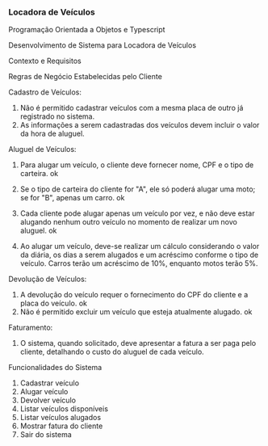 <h3>Locadora de Veículos</h3>
<p>Programação Orientada a Objetos e Typescript</p>

Desenvolvimento de Sistema para Locadora de Veículos

Contexto e Requisitos

Regras de Negócio Estabelecidas pelo Cliente

Cadastro de Veículos:
1. Não é permitido cadastrar veículos com a mesma placa de outro já registrado no sistema.
2. As informações a serem cadastradas dos veículos devem incluir o valor da hora de aluguel.

Aluguel de Veículos:
1. Para alugar um veículo, o cliente deve fornecer nome, CPF e o tipo de carteira. ok
2. Se o tipo de carteira do cliente for "A", ele só poderá alugar uma moto; se for "B", apenas um
carro. ok

3. Cada cliente pode alugar apenas um veículo por vez, e não deve estar alugando nenhum outro
veículo no momento de realizar um novo aluguel. ok

4. Ao alugar um veículo, deve-se realizar um cálculo considerando o valor da diária, os dias a serem
alugados e um acréscimo conforme o tipo de veículo. Carros terão um acréscimo de 10%,
enquanto motos terão 5%.

Devolução de Veículos:
1. A devolução do veículo requer o fornecimento do CPF do cliente e a placa do veículo. ok
2. Não é permitido excluir um veículo que esteja atualmente alugado. ok

Faturamento:
1. O sistema, quando solicitado, deve apresentar a fatura a ser paga pelo cliente, detalhando o
custo do aluguel de cada veículo.

Funcionalidades do Sistema
1. Cadastrar veículo
2. Alugar veículo
3. Devolver veículo
4. Listar veículos disponíveis
5. Listar veículos alugados
6. Mostrar fatura do cliente
7. Sair do sistema